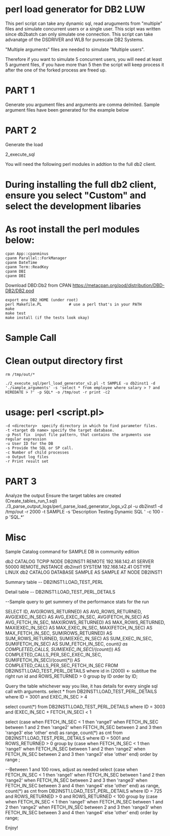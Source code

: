 # perl load generator for DB2 LUW
This perl script can take any dynamic sql, read aruguments from "multiple" files and simulate concurrent users or a single user. This scipt was written since db2batch can only simulate one connection. This script can take advanatge of the DSDRIVER and WLB for purescale DB2 Systems.

"Multiple arguments" files are needed to simulate "Multiple users". 

Therefore if you want to simulate 5 concurrent users, you will need at least 5 argument files, if you have more than 5 then the script will keep process it after the one of the forked process are freed up.


# PART 1 

Generate you argument files and arguments are comma delmited. Sample argument files have been generated for the example below

# PART 2

Generate the load

2_execute_sql

You will need the following perl modules in addtion to the full db2 client.

# 
# During installing the full db2 client, ensure you select "Custom" and select the development libaries

# As root install the perl modules below:

	cpan App::cpanminus
	cpanm Parallel::ForkManager
	cpanm DateTime
	cpanm Term::ReadKey
	cpanm DBI
	cpanm DBI
	
Download DBD:Db2 from CPAN
https://metacpan.org/pod/distribution/DBD-DB2/DB2.pod

	export env DB2_HOME (under root)
	perl Makefile.PL            # use a perl that's in your PATH
	make
	make test
	make install (if the tests look okay)

# Sample Call
# Clean output directory first
    
    rm /tmp/out/*
    
    ./2_execute_sql/perl_load_generator_v2.pl -t SAMPLE -u db2inst1 -d './sample_arguments' -s 'select * from employee where salary > ? and HIREDATE > ?' -p SQL* -o /tmp/out -r print -c2
    

# usage: perl <script.pl> <options>
	-d <directory>	specify directory in which to find parameter files.
	-t <target db name>	specify the target database.
    -p Post fix  input file pattern, that contains the arguments use regular expression
    -u User ID for the DB
    -s Provide the SQL or SP call.
    -c Number of child processes
    -o Output log files
    -r Print result set

# PART 3

Analyze the output
	Ensure the target tables are created (Create_tables_run_1.sql)
	./3_parse_output_logs/perl_parse_load_generator_logs_v2.pl -u db2inst1 -d  /tmp/out -r 2000 -t SAMPLE -s 'Description Testing Dynamic SQL ' -c 100 -p 'SQL.*'

# Misc

Sample Catalog command for SAMPLE DB in community edition

db2 CATALOG TCPIP NODE DB2INST1 REMOTE 192.168.142.41 SERVER 50000 REMOTE_INSTANCE  db2inst1 SYSTEM  192.168.142.41 OSTYPE LINUX
db2 CATALOG DATABASE SAMPLE AS SAMPLE AT NODE DB2INST1



Summary table  -- DB2INST1.LOAD_TEST_PERL

Detail table -- DB2INST1.LOAD_TEST_PERL_DETAILS

 

--Sample query to get summery of the performance stats for the run

 

SELECT ID,
AVG(ROWS_RETURNED) AS AVG_ROWS_RETURNED,
AVG(EXEC_IN_SEC) AS AVG_EXEC_IN_SEC,
AVG(FETCH_IN_SEC) AS AVG_FETCH_IN_SEC,
MAX(ROWS_RETURNED) AS MAX_ROWS_RETURNED,
MAX(EXEC_IN_SEC) AS MAX_EXEC_IN_SEC,
MAX(FETCH_IN_SEC) AS MAX_FETCH_IN_SEC,
SUM(ROWS_RETURNED) AS SUM_ROWS_RETURNED,
SUM(EXEC_IN_SEC) AS SUM_EXEC_IN_SEC,
SUM(FETCH_IN_SEC) AS SUM_FETCH_IN_SEC,
count(*) as COMPLETED_CALLS,
SUM(EXEC_IN_SEC)/(count(*)) AS COMPLETED_CALLS_PER_SEC_EXEC_IN_SEC,
SUM(FETCH_IN_SEC)/(count(*)) AS COMPLETED_CALLS_PER_SEC_FETCH_IN_SEC
FROM DB2INST1.LOAD_TEST_PERL_DETAILS
where id in (2000)  <- subtitue the right run id
and ROWS_RETURNED > 0
group by  ID
order by  ID;

 

Query the table whichever way you like, it has details for every single sql call with arguments.
select * from DB2INST1.LOAD_TEST_PERL_DETAILS where ID = 3001 and EXEC_IN_SEC > 4

select count(*) from DB2INST1.LOAD_TEST_PERL_DETAILS where ID = 3003 and (EXEC_IN_SEC + FETCH_IN_SEC) < 1

 
select (case when FETCH_IN_SEC < 1 then 'range1'
when FETCH_IN_SEC between 1 and 2 then 'range2'
when FETCH_IN_SEC between 2 and 3 then 'range3'
else 'other'
end) as range, count(*) as cnt
from DB2INST1.LOAD_TEST_PERL_DETAILS
where ID = 5001
and ROWS_RETURNED > 0
group by (case when FETCH_IN_SEC < 1 then 'range1'
when FETCH_IN_SEC between 1 and 2 then 'range2'
when FETCH_IN_SEC between 2 and 3 then 'range3'
else 'other'
end)
order by range ;

 
--Between 1 and 100 rows, adjust as needed
select (case when FETCH_IN_SEC < 1 then 'range1'
when FETCH_IN_SEC between 1 and 2 then 'range2'
when FETCH_IN_SEC between 2 and 3 then 'range3'
when FETCH_IN_SEC between 3 and 4 then 'range4'
else 'other'
end) as range, count(*) as cnt
from DB2INST1.LOAD_TEST_PERL_DETAILS
where ID = 725
and ROWS_RETURNED > 0 and ROWS_RETURNED < 100
group by (case when FETCH_IN_SEC < 1 then 'range1'
when FETCH_IN_SEC between 1 and 2 then 'range2'
when FETCH_IN_SEC between 2 and 3 then 'range3'
when FETCH_IN_SEC between 3 and 4 then 'range4'
else 'other'
end)
order by range;


Enjoy!


